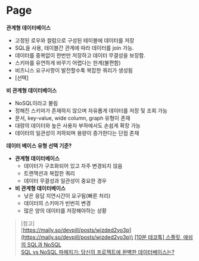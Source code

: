 # Page

**관계형 데이터베이스**

* 고정된 로우와 컬럼으로 구성된 테이블에 데이터를 저장
* SQL을 사용, 테이블간 관계에 따라 데이터를 join 가능.
* 데이터를 중복없이 한번만 저장하고 데이터 무결성을 보장함.
* 스키마를 유연하게 바꾸기 어렵다는 한계(불편함)
* 비즈니스 요구사항이 발전할수록 복잡한 쿼리가 생성됨
* \[선택]

**비 관계형 데이터베이스**

* NoSQL이라고 불림
* 정해진 스키마가 존재하지 않으며 자유롭게 데이터를 저장 및 조회 가능
* 문서, key-value, wide column, graph 유형이 존재
* 대량의 데이터와 높은 사용자 부하에서도 손쉽게 확장 가능
* 데이터의 일관성이 저하되며 용량이 증가한다는 단점 존재

**데이터 베이스 유형 선택 기준?**

* **관계형 데이터베이스**
  * 데이터가 구조화되어 있고 자주 변경되지 않음
  * 트랜잭션과 복잡한 쿼리
  * 데이터 무결성과 일관성이 중요한 경우
* **비 관계형 데이터베이스**
  * 낮은 응답 지연시간이 요구됨(빠른 처리)
  * 데이터의 스키마가 빈번히 변경
  * 많은 양의 데이터를 저장해야하는 상황

> \[참고]\
> [https://maily.so/devpill/posts/wjzded2yo3p](https://maily.so/devpill/posts/wjzded2yo3p)\
> [\[10분 테코톡\] 스플릿, 애쉬의 SQL과 NoSQL](https://youtu.be/cnPRFqukzek?feature=shared)\
> [SQL vs NoSQL 파헤치기: 당신의 프로젝트에 완벽한 데이터베이스는?](https://maily.so/devpill/posts/wjzded2yo3p)
